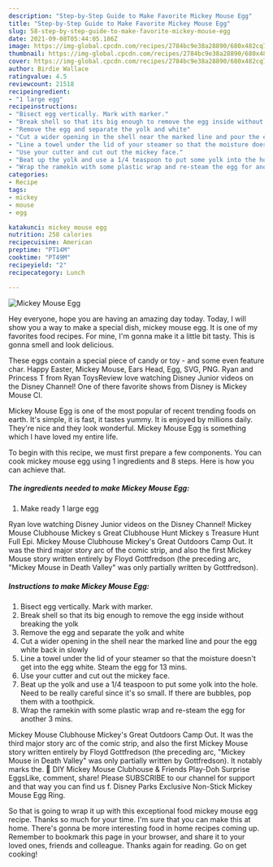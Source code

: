```yaml
---
description: "Step-by-Step Guide to Make Favorite Mickey Mouse Egg"
title: "Step-by-Step Guide to Make Favorite Mickey Mouse Egg"
slug: 58-step-by-step-guide-to-make-favorite-mickey-mouse-egg
date: 2021-09-08T05:44:05.186Z
image: https://img-global.cpcdn.com/recipes/2784bc9e38a28890/680x482cq70/mickey-mouse-egg-recipe-main-photo.jpg
thumbnail: https://img-global.cpcdn.com/recipes/2784bc9e38a28890/680x482cq70/mickey-mouse-egg-recipe-main-photo.jpg
cover: https://img-global.cpcdn.com/recipes/2784bc9e38a28890/680x482cq70/mickey-mouse-egg-recipe-main-photo.jpg
author: Birdie Wallace
ratingvalue: 4.5
reviewcount: 21518
recipeingredient:
- "1 large egg"
recipeinstructions:
- "Bisect egg vertically. Mark with marker."
- "Break shell so that its big enough to remove the egg inside without breaking the yolk"
- "Remove the egg and separate the yolk and white"
- "Cut a wider opening in the shell near the marked line and pour the egg white back in slowly"
- "Line a towel under the lid of your steamer so that the moisture doesn&#39;t get into the egg white. Steam the egg for 13 mins."
- "Use your cutter and cut out the mickey face."
- "Beat up the yolk and use a 1/4 teaspoon to put some yolk into the hole. Need to be really careful since it&#39;s so small. If there are bubbles, pop them with a toothpick."
- "Wrap the ramekin with some plastic wrap and re-steam the egg for another 3 mins."
categories:
- Recipe
tags:
- mickey
- mouse
- egg

katakunci: mickey mouse egg 
nutrition: 258 calories
recipecuisine: American
preptime: "PT14M"
cooktime: "PT49M"
recipeyield: "2"
recipecategory: Lunch

---
```



![Mickey Mouse Egg](https://img-global.cpcdn.com/recipes/2784bc9e38a28890/680x482cq70/mickey-mouse-egg-recipe-main-photo.jpg)

Hey everyone, hope you are having an amazing day today. Today, I will show you a way to make a special dish, mickey mouse egg. It is one of my favorites food recipes. For mine, I'm gonna make it a little bit tasty. This is gonna smell and look delicious.

These eggs contain a special piece of candy or toy - and some even feature char. Happy Easter, Mickey Mouse, Ears Head, Egg, SVG, PNG. Ryan and Princess T from Ryan ToysReview love watching Disney Junior videos on the Disney Channel! One of there favorite shows from Disney is Mickey Mouse Cl.

Mickey Mouse Egg is one of the most popular of recent trending foods on earth. It's simple, it is fast, it tastes yummy. It is enjoyed by millions daily. They're nice and they look wonderful. Mickey Mouse Egg is something which I have loved my entire life.


To begin with this recipe, we must first prepare a few components. You can cook mickey mouse egg using 1 ingredients and 8 steps. Here is how you can achieve that.

<!--inarticleads1-->

##### The ingredients needed to make Mickey Mouse Egg:

1. Make ready 1 large egg


Ryan love watching Disney Junior videos on the Disney Channel! Mickey Mouse Clubhouse Mickey s Great Clubhouse Hunt Mickey s Treasure Hunt Full Epi. Mickey Mouse Clubhouse Mickey&#39;s Great Outdoors Camp Out. It was the third major story arc of the comic strip, and also the first Mickey Mouse story written entirely by Floyd Gottfredson (the preceding arc, &#34;Mickey Mouse in Death Valley&#34; was only partially written by Gottfredson). 

<!--inarticleads2-->

##### Instructions to make Mickey Mouse Egg:

1. Bisect egg vertically. Mark with marker.
1. Break shell so that its big enough to remove the egg inside without breaking the yolk
1. Remove the egg and separate the yolk and white
1. Cut a wider opening in the shell near the marked line and pour the egg white back in slowly
1. Line a towel under the lid of your steamer so that the moisture doesn&#39;t get into the egg white. Steam the egg for 13 mins.
1. Use your cutter and cut out the mickey face.
1. Beat up the yolk and use a 1/4 teaspoon to put some yolk into the hole. Need to be really careful since it&#39;s so small. If there are bubbles, pop them with a toothpick.
1. Wrap the ramekin with some plastic wrap and re-steam the egg for another 3 mins.


Mickey Mouse Clubhouse Mickey&#39;s Great Outdoors Camp Out. It was the third major story arc of the comic strip, and also the first Mickey Mouse story written entirely by Floyd Gottfredson (the preceding arc, &#34;Mickey Mouse in Death Valley&#34; was only partially written by Gottfredson). It notably marks the. 🌮 DIY Mickey Mouse Clubhouse &amp; Friends Play-Doh Surprise EggsLike, comment, share! Please SUBSCRIBE to our channel for support and that way you can find us f. Disney Parks Exclusive Non-Stick Mickey Mouse Egg Ring. 

So that is going to wrap it up with this exceptional food mickey mouse egg recipe. Thanks so much for your time. I'm sure that you can make this at home. There's gonna be more interesting food in home recipes coming up. Remember to bookmark this page in your browser, and share it to your loved ones, friends and colleague. Thanks again for reading. Go on get cooking!
